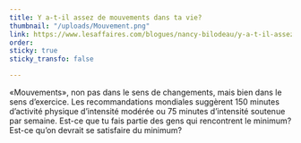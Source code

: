 ```yaml
---
title: Y a-t-il assez de mouvements dans ta vie?
thumbnail: "/uploads/Mouvement.png"
link: https://www.lesaffaires.com/blogues/nancy-bilodeau/y-a-t-il-assez-de-mouvements-dans-ta-vie/641964
order: 
sticky: true
sticky_transfo: false

---
```

«Mouvements», non pas dans le sens de changements, mais bien dans le sens d’exercice. Les recommandations mondiales suggèrent 150 minutes d’activité physique d’intensité modérée ou 75 minutes d’intensité soutenue par semaine. Est-ce que tu fais partie des gens qui rencontrent le minimum? Est-ce qu’on devrait se satisfaire du minimum?
